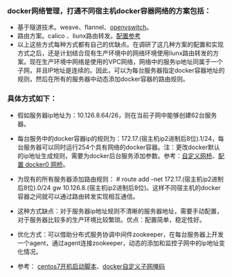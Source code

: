 ### docker网络管理，打通不同宿主机docker容器网络的方案包括：
* 基于隧道技术。weave、flannel、[openvswitch](http://lpyyn.iteye.com/blog/2308714)。
* 路由方案。calico 、liunx路由转发。[配置参考](http://blog.liuker.cn/index.php/docker/30.html)
* 以上这些方式每种方式都有自己的优缺点。在调研了这几种方案的配置和实现方式之后，还是计划结合现有生产环境中的网络环境使用liunx路由转发的方案。现在生产环境中网络是使用的VPC网络，网络中的服务ip地址同属于一个子网，并且IP地址是连续的。因此，可以为每台服务器指定docker容器地址的规则，然后在所有的服务器中动态添加docker容器的路由规则。<br>    

### 具体方式如下：
* 假如服务器ip地址为：10.126.8.64/26，则在当前子网中能够创建62台服务器。
* 每台服务中的docker容器ip的规则为：172.17.(宿主机ip2进制后8位).1/24，每台服务器可以同时运行254个具有网络的docker容器。注：更改docker默认的ip地址生成规则，需要为docker后台服务添加参数。参考：[自定义网桥](http://wiki.jikexueyuan.com/project/docker-technology-and-combat/bridge.html)、[配置 docker0 网桥](http://wiki.jikexueyuan.com/project/docker-technology-and-combat/docker0.html)。
* 为现有的所有服务器添加路由规则： # route add -net 172.17.(宿主机ip2进制后8位).0/24 gw 10.126.8.(宿主机ip2进制后8位)。这样不同宿主机的docker容器之间就可以通过路由转发实现相互通信。
* 这种方式缺点：对于服务器ip地址规则不清晰的服务器地址，需要手动配置，对于服务器比较多的生产环境比较繁琐。优点：配置简单，稳定性好。
* 优化方式：可以借助分布式服务协调中间件zookeeper，在每台服务器上开发一个agent，通过agent连接zookeeper，动态的添加和监控子网中的ip地址变化情况。

* 参考： [centos7开机启动脚本](http://www.asni.cn/1425)、[docker自定义子网掩码](http://wiki.jikexueyuan.com/project/docker-technology-and-combat/docker0.html)
